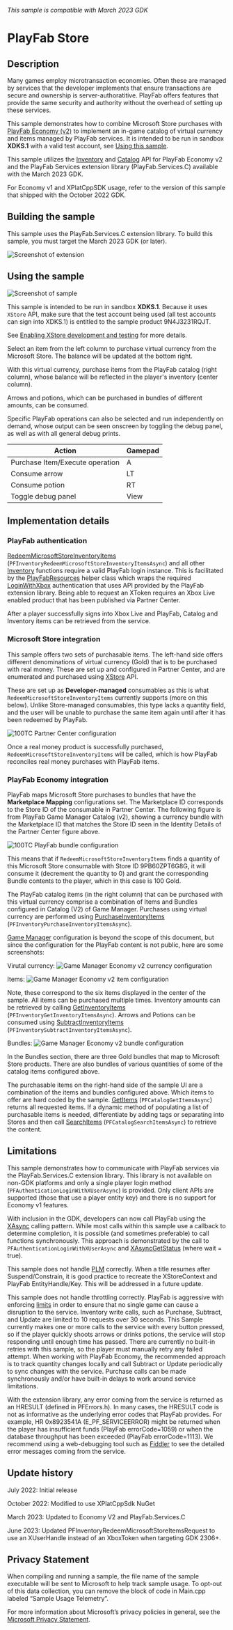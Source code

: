 _This sample is compatible with March 2023 GDK_

# PlayFab Store

## Description
Many games employ microtransaction economies.
Often these are managed by services that the developer implements that ensure transactions are secure and ownership is server-authoratitive.
PlayFab offers features that provide the same security and authority without the overhead of setting up these services.

This sample demonstrates how to combine Microsoft Store purchases with [PlayFab Economy (v2)](https://learn.microsoft.com/en-us/gaming/playfab/features/economy-v2/) to implement an in-game catalog of virtual currency and items managed by PlayFab services.
It is intended to be run in sandbox **XDKS.1** with a valid test account, see [Using this sample](#using-the-sample).

This sample utilizes the [Inventory](https://learn.microsoft.com/en-us/rest/api/playfab/economy/inventory?view=playfab-rest) and [Catalog](https://learn.microsoft.com/en-us/rest/api/playfab/economy/catalog?view=playfab-rest) API for PlayFab Economy v2 and the PlayFab Services extension library (PlayFab.Services.C) available with the March 2023 GDK.

For Economy v1 and XPlatCppSDK usage, refer to the version of this sample that shipped with the October 2022 GDK.

## Building the sample

This sample uses the PlayFab.Services.C extension library. 
To build this sample, you must target the March 2023 GDK (or later).

![Screenshot of extension](./media/playfabextension.png)

## Using the sample

![Screenshot of sample](./media/screenshot.png)

This sample is intended to be run in sandbox **XDKS.1**.
Because it uses `XStore` API, make sure that the test account being used (all test accounts can sign into XDKS.1) is entitled to the sample product 9N4J3231RQJT.

See [Enabling XStore development and testing](https://learn.microsoft.com/en-us/gaming/gdk/_content/gc/commerce/getting-started/xstore-product-testing-setup) for more details.

Select an item from the left column to purchase virtual currency from the Microsoft Store.
The balance will be updated at the bottom right.

With this virtual currency, purchase items from the PlayFab catalog (right column), whose balance will be reflected in the player's inventory (center column).

Arrows and potions, which can be purchased in bundles of different amounts, can be consumed.

Specific PlayFab operations can also be selected and run independently on demand, whose output can be seen onscreen by toggling the debug panel, as well as with all general debug prints.

|Action|Gamepad|
|-|-|
|Purchase Item/Execute operation|A|
|Consume arrow|LT|
|Consume potion|RT|
|Toggle debug panel|View|

## Implementation details

### PlayFab authentication

[RedeemMicrosoftStoreInventoryItems](https://learn.microsoft.com/en-us/rest/api/playfab/economy/inventory/redeem-microsoft-store-inventory-items) (`PFInventoryRedeemMicrosoftStoreInventoryItemsAsync`) and all other [Inventory](https://learn.microsoft.com/en-us/rest/api/playfab/economy/inventory?view=playfab-rest) functions require a valid PlayFab login instance.
This is facilitated by the [PlayFabResources](..\..\..\Kits\PlayFabGDK\PlayFabResources.h) helper class which wraps the required [LoginWithXbox](https://learn.microsoft.com/en-us/rest/api/playfab/client/authentication/login-with-xbox) authentication that uses API provided by the PlayFab extension library.
Being able to request an XToken requires an Xbox Live enabled product that has been published via Partner Center.

After a player successfully signs into Xbox Live and PlayFab, Catalog and Inventory items can be retrieved from the service.

### Microsoft Store integration

This sample offers two sets of purchasable items.
The left-hand side offers different denominations of virtual currency (Gold) that is to be purchased with real money.
These are set up and configured in Partner Center, and are enumerated and purchased using [XStore](https://learn.microsoft.com/en-us/gaming/gdk/_content/gc/reference/system/xstore/xstore_members) API.

These are set up as **Developer-managed** consumables as this is what `RedeemMicrosoftStoreInventoryItems` currently supports (more on this below).
Unlike Store-managed consumables, this type lacks a quantity field, and the user will be unable to purchase the same item again until after it has been redeemed by PlayFab.

![100TC Partner Center configuration](./media/100tc.png)

Once a real money product is successfully purchased, `RedeemMicrosoftStoreInventoryItems` will be called, which is how PlayFab reconciles real money purchases with PlayFab items.

### PlayFab Economy integration

PlayFab maps Microsoft Store purchases to bundles that have the **Marketplace Mapping** configurations set. 
The Marketplace ID corresponds to the Store ID of the consumable in Partner Center.
The following figure is from PlayFab Game Manager Catalog (v2), showing a currency bundle with the Marketplace ID that matches the Store ID seen in the Identity Details of the Partner Center figure above.

![100TC PlayFab bundle configuration](./media/100tcbundle.png)

This means that if `RedeemMicrosoftStoreInventoryItems` finds a quantity of this Microsoft Store consumable with Store ID 9PB60ZPT6G8G, it will consume it (decrement the quantity to 0) and grant the corresponding Bundle contents to the player, which in this case is 100 Gold.

The PlayFab catalog items (in the right column) that can be purchased with this virtual currency comprise a combination of Items and Bundles configured in Catalog (V2) of Game Manager.
Purchases using virtual currency are performed using [PurchaseInventoryItems](https://learn.microsoft.com/en-us/rest/api/playfab/economy/inventory/purchase-inventory-items
) (`PFInventoryPurchaseInventoryItemsAsync`).

[Game Manager](https://learn.microsoft.com/en-us/gaming/playfab/gamemanager/) configuration is beyond the scope of this document, but since the configuration for the PlayFab content is not public, here are some screenshots:

Virutal currency:
![Game Manager Economy v2 currency configuration](./media/economycurrency.png)

Items:
![Game Manager Economy v2 item configuration](./media/economyitems.png)

Note, these correspond to the six items displayed in the center of the sample.
All items can be purchased multiple times. 
Inventory amounts can be retrieved by calling [GetInventoryItems](https://learn.microsoft.com/en-us/rest/api/playfab/economy/inventory/get-inventory-items) (`PFInventoryGetInventoryItemsAsync`).
Arrows and Potions can be consumed using [SubtractInventoryItems](https://learn.microsoft.com/en-us/rest/api/playfab/economy/inventory/subtract-inventory-items) (`PFInventorySubtractInventoryItemsAsync`).

Bundles:
![Game Manager Economy v2 bundle configuration](./media/economybundles.png)

In the Bundles section, there are three Gold bundles that map to Microsoft Store products.
There are also bundles of various quantities of some of the catalog items configured above.

The purchasable items on the right-hand side of the sample UI are a combination of the items and bundles configured above. 
Which items to offer are hard coded by the sample.
[GetItems](https://learn.microsoft.com/en-us/rest/api/playfab/economy/catalog/get-items) (`PFCatalogGetItemsAsync`) returns all requested items. 
If a dynamic method of populating a list of purchasable items is needed, differentiate by adding tags or separating into Stores and then call [SearchItems](https://learn.microsoft.com/en-us/rest/api/playfab/economy/catalog/search-items) (`PFCatalogSearchItemsAsync`) to retrieve the content.

## Limitations
This sample demonstrates how to communicate with PlayFab services via the PlayFab.Services.C extension library.
This library is not available on non-GDK platforms and only a single player login method (`PFAuthenticationLoginWithXUserAsync`) is provided.
Only client APIs are supported (those that use a player entity key) and there is no support for Economy v1 features.

With inclusion in the GDK, developers can now call PlayFab using the [XAsync](https://developer.microsoft.com/en-us/games/xbox/docs/gdk/async-library-xasync) calling pattern.
While most calls within this sample use a callback to determine completion, it is possible (and sometimes preferable) to call functions synchronously.
This approach is demonstrated by the call to `PFAuthenticationLoginWithXUserAsync` and [XAsyncGetStatus](https://developer.microsoft.com/en-us/games/xbox/docs/gdk/xasyncgetstatus) (where wait = true).

This sample does not handle [PLM](https://developer.microsoft.com/en-us/games/xbox/docs/gdk/xbox-game-life-cycle) correctly.
When a title resumes after Suspend/Constrain, it is good practice to recreate the XStoreContext and PlayFab EntityHandle/Key.
This will be addressed in a future update.

This sample does not handle throttling correctly.
PlayFab is aggressive with enforcing [limits](https://learn.microsoft.com/en-us/gaming/playfab/features/economy-v2/catalog/limits) in order to ensure that no single game can cause a disruption to the service.
Inventory write calls, such as Purchase, Subtract, and Update are limited to 10 requests over 30 seconds.
This Sample currently makes one or more calls to the service with every button pressed, so if the player quickly shoots arrows or drinks potions, the service will stop responding until enough time has passed.
There are currently no built-in retries with this sample, so the player must manually retry any failed attempt.
When working with PlayFab Economy, the recommended approach is to track quantity changes locally and call Subtract or Update periodically to sync changes with the service.
Purchase calls can be made synchronously and/or have built-in delays to work around service limitations.

With the extension library, any error coming from the service is returned as an HRESULT (defined in PFErrors.h).
In many cases, the HRESULT code is not as informative as the underlying error codes that PlayFab provides.
For example, HR 0x8923541A (E_PF_SERVICEERROR) might be returned when the player has insufficient funds (PlayFab errorCode=1059) or when the database throughput has been exceeded (PlayFab errorCode=1113).
We recommend using a web-debugging tool such as [Fiddler](https://developer.microsoft.com/en-us/games/xbox/docs/gdk/fiddler-setup-networking) to see the detailed error messages coming from the service.

## Update history
July 2022: Initial release

October 2022: Modified to use XPlatCppSdk NuGet

March 2023: Updated to Economy V2 and PlayFab.Services.C

June 2023: Updated PFInventoryRedeemMicrosoftStoreItemsRequest to use an XUserHandle instead of an XboxToken when targeting GDK 2306+.

## Privacy Statement
When compiling and running a sample, the file name of the sample executable will be sent to Microsoft to help track sample usage.
To opt-out of this data collection, you can remove the block of code in Main.cpp labeled “Sample Usage Telemetry”.

For more information about Microsoft’s privacy policies in general, see the [Microsoft Privacy Statement](https://privacy.microsoft.com/en-us/privacystatement/).
